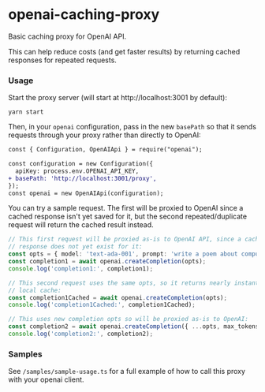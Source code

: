 # openai-caching-proxy

Basic caching proxy for OpenAI API.

This can help reduce costs (and get faster results) by returning cached responses for repeated requests.

### Usage

Start the proxy server (will start at http://localhost:3001 by default):

```
yarn start
```

Then, in your `openai` configuration, pass in the new `basePath` so that it sends requests through your proxy rather than directly to OpenAI:

```diff
const { Configuration, OpenAIApi } = require("openai");

const configuration = new Configuration({
  apiKey: process.env.OPENAI_API_KEY,
+ basePath: 'http://localhost:3001/proxy',
});
const openai = new OpenAIApi(configuration);
```

You can try a sample request. The first will be proxied to OpenAI since a cached response isn't yet saved for it, but the second repeated/duplicate request will return the cached result instead.

```ts
// This first request will be proxied as-is to OpenAI API, since a cached
// response does not yet exist for it:
const opts = { model: 'text-ada-001', prompt: 'write a poem about computers' };
const completion1 = await openai.createCompletion(opts);
console.log('completion1:', completion1);

// This second request uses the same opts, so it returns nearly instantly from
// local cache:
const completion1Cached = await openai.createCompletion(opts);
console.log('completion1Cached:', completion1Cached);

// This uses new completion opts so will be proxied as-is to OpenAI:
const completion2 = await openai.createCompletion({ ...opts, max_tokens: 40 });
console.log('completion2:', completion2);
```

### Samples

See `/samples/sample-usage.ts` for a full example of how to call this proxy with your openai client.
